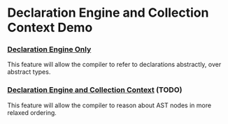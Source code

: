 # Declaration Engine and Collection Context Demo

### [Declaration Engine Only](de/)

This feature will allow the compiler to refer to declarations abstractly, over abstract types.

### [Declaration Engine and Collection Context](de_cc/) (TODO)

This feature will allow the compiler to reason about AST nodes in more relaxed ordering.
